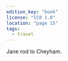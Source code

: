 ```yaml
---
edition_key: "book"
license: "CC0 1.0"
location: "page 15"
tags:
  - travel
---
```

Jane rod to
Cheyham.
